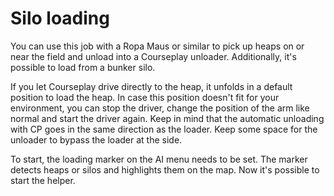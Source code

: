 # Silo loading


You can use this job with a Ropa Maus or similar to pick up heaps on or near the field and unload into a Courseplay unloader.
Additionally, it's possible to load from a bunker silo.

If you let Courseplay drive directly to the heap, it unfolds in a default position to load the heap.
In case this position doesn't fit for your environment, you can stop the driver, change the position of the arm like normal and start the driver again.
Keep in mind that the automatic unloading with CP goes in the same direction as the loader. Keep some space for the unloader to bypass the loader at the side.



To start, the loading marker on the AI menu needs to be set.
The marker detects heaps or silos and highlights them on the map.
Now it's possible to start the helper.


